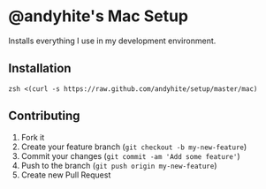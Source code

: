 # @andyhite's Mac Setup

Installs everything I use in my development environment.

## Installation

    zsh <(curl -s https://raw.github.com/andyhite/setup/master/mac)

## Contributing

1. Fork it
2. Create your feature branch (`git checkout -b my-new-feature`)
3. Commit your changes (`git commit -am 'Add some feature'`)
4. Push to the branch (`git push origin my-new-feature`)
5. Create new Pull Request
